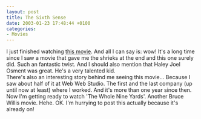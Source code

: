 ```yaml
---
layout: post
title: The Sixth Sense
date: 2003-01-23 17:48:44 +0100
categories:
- Movies
---
```

<p>I just finished watching <a href="http://us.imdb.com/Title?0167404" title="IMDB Link">this movie</a>. And all I can say is: wow! It's a long time since I saw a movie that gave me the shrieks at the end and this one surely did. Such an fantastic twist. And I should also mention that Haley Joel Osment was great. He's a very talented kid.<br />
There's also an interesting story behind me seeing this movie... Because I saw about half of it at Web Web Studio. The first and the last company (up until now at least) where I worked. And it's more than one year since then.<br />
Now I'm getting ready to watch 'The Whole Nine Yards'. Another Bruce Willis movie. Hehe. OK. I'm hurrying to post this actually because it's already on!</p>
